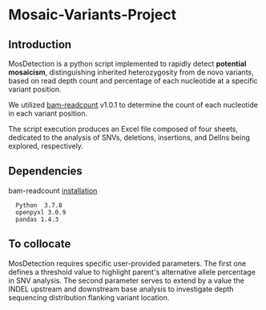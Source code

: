 # Mosaic-Variants-Project

## Introduction 
MosDetection is a python script implemented to rapidly detect **potential mosaicism**, distinguishing inherited heterozygosity from de novo variants, based on read depth count and percentage of each nucleotide at a specific variant position.

We utilized [bam-readcount](https://github.com/genome/bam-readcount?tab=readme-ov-file) v1.0.1 to determine the count of each nucleotide in each variant position.

The script execution produces an Excel file composed of four sheets, dedicated to the analysis of SNVs, deletions, insertions, and DelIns being explored, respectively. 

## Dependencies

bam-readcount [installation](https://github.com/genome/bam-readcount?tab=readme-ov-file)
```
  Python  3.7.8
  openpyxl 3.0.9
  pandas 1.4.3
```














## To collocate
MosDetection requires specific user-provided parameters. The first one defines a threshold value to highlight parent's alternative allele percentage in SNV analysis. The second parameter serves to extend by a value the INDEL upstream and downstream base analysis to investigate depth sequencing distribution flanking variant location.
